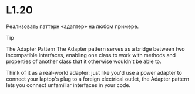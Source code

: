 # L1.20
Реализовать паттерн «адаптер» на любом примере.

> [!TIP]
> The Adapter Pattern
> The Adapter pattern serves as a bridge between two incompatible interfaces, 
> enabling one class to work with methods and properties of another class that it otherwise wouldn't be able to. 
> 
> Think of it as a real-world adapter: just like you'd use a power adapter to connect your laptop's plug to a foreign electrical outlet, 
> the Adapter pattern lets you connect unfamiliar interfaces in your code.

